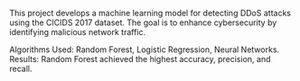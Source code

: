 This project develops a machine learning model for detecting DDoS attacks using the CICIDS 2017 dataset. The goal is to enhance cybersecurity by identifying malicious network traffic.

Algorithms Used: Random Forest, Logistic Regression, Neural Networks.
Results: Random Forest achieved the highest accuracy, precision, and recall.
